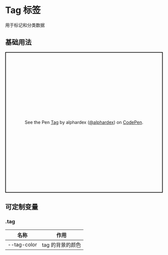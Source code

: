 # Tag 标签

用于标记和分类数据

## 基础用法

<p class="codepen" data-height="450" data-theme-id="dark" data-default-tab="html,result" data-user="alphardex" data-slug-hash="GRJPdQz" style="height: 450px; box-sizing: border-box; display: flex; align-items: center; justify-content: center; border: 2px solid; margin: 1em 0; padding: 1em;" data-pen-title="Tag">
  <span>See the Pen <a href="https://codepen.io/alphardex/pen/GRJPdQz">
  Tag</a> by alphardex (<a href="https://codepen.io/alphardex">@alphardex</a>)
  on <a href="https://codepen.io">CodePen</a>.</span>
</p>
<script async src="https://static.codepen.io/assets/embed/ei.js"></script>

## 可定制变量

### .tag

| 名称        | 作用             |
| ----------- | ---------------- |
| --tag-color | tag 的背景的颜色 |
